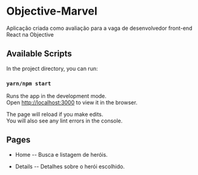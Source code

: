 # Objective-Marvel
Aplicação criada como avaliação para a vaga de desenvolvedor front-end React na Objective

## Available Scripts

In the project directory, you can run:

### `yarn/npm start`

Runs the app in the development mode.\
Open [http://localhost:3000](http://localhost:3000) to view it in the browser.

The page will reload if you make edits.\
You will also see any lint errors in the console.

## Pages
- Home
-- Busca e listagem de heróis.
  
- Details
-- Detalhes sobre o herói escolhido.
